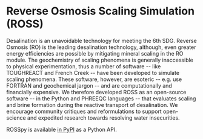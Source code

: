 # Reverse Osmosis Scaling Simulation (ROSS)

Desalination is an unavoidable technology for meeting the 6th SDG. Reverse Osmosis (RO) is the leading desalination technology, although, even greater energy efficiencies are possible by mitigating mineral scaling in the RO module. The geochemistry of scaling phenomena is generally inaccessible to physical experimentation, thus a number of software -- like TOUGHREACT and French Creek -- have been developed to simulate scaling phenomena. These software, however, are esoteric -- e.g. use FORTRAN and geochemical jargon -- and are computationally and financially expensive. We therefore developed ROSS as an open-source software -- in the Python and PHREEQC languages -- that evaluates scaling and brine formation during the reactive transport of desalination. We encourage community critiques and reformulations to support open-science and expedited research towards resolving water insecurities.

ROSSpy is available [in PyPI](https://test.pypi.org/project/ROSSpy/0.0.6/) as a Python API.
